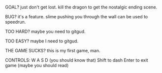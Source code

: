 GOAL?
  just don't get lost.
  kill the dragon to get the nostalgic ending scene.

BUG?
  it's a feature.
  slime pushing you through the wall can be used to speedrun.

TOO HARD?
  maybe you need to gitgud.

TOO EASY?
  maybe I need to gitgud.

THE GAME SUCKS?
  this is my first game, man.

CONTROLS:
  W A S D (you should know that)
  Shift to dash
  Enter to exit game (maybe you should read)
